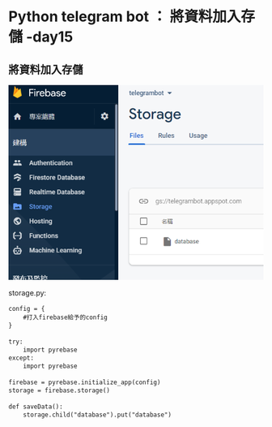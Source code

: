 # Python telegram bot ： 將資料加入存儲 -day15

## 將資料加入存儲

![plot](./img/15/1.jpg)

storage.py:

	config = {
		#打入firebase給予的config
	}

	try:
		import pyrebase
	except:
		import pyrebase

	firebase = pyrebase.initialize_app(config)
	storage = firebase.storage()

	def saveData():
		storage.child("database").put("database")